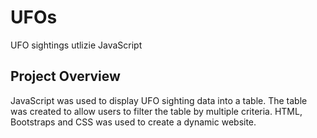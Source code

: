 # UFOs

UFO sightings utlizie JavaScript 

## Project Overview
JavaScript was used to display UFO sighting data into a table. The table was created to allow users to filter the table by multiple criteria. 
HTML, Bootstraps and CSS was used to create a dynamic website. 

